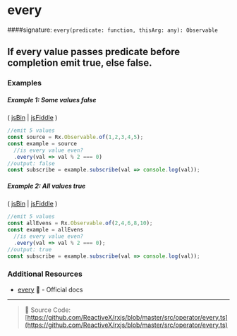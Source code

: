 # every
####signature: `every(predicate: function, thisArg: any): Observable`

## If every value passes predicate before completion emit true, else false.

### Examples

##### Example 1: Some values false

( [jsBin](http://jsbin.com/cibijotase/1/edit?js,console) | [jsFiddle](https://jsfiddle.net/btroncone/1b46tsm7/) )

```js
//emit 5 values
const source = Rx.Observable.of(1,2,3,4,5);
const example = source
  //is every value even?
  .every(val => val % 2 === 0)
//output: false
const subscribe = example.subscribe(val => console.log(val));
```

##### Example 2: All values true

( [jsBin](http://jsbin.com/yuxefiviko/1/edit?js,console) | [jsFiddle](https://jsfiddle.net/btroncone/x34nLmcj/) )

```js
//emit 5 values
const allEvens = Rx.Observable.of(2,4,6,8,10);
const example = allEvens
  //is every value even?
  .every(val => val % 2 === 0);
//output: true
const subscribe = example.subscribe(val => console.log(val));
```


### Additional Resources
* [every](http://reactivex.io/rxjs/class/es6/Observable.js~Observable.html#instance-method-every) :newspaper: - Official docs

---
> :file_folder: Source Code:  [https://github.com/ReactiveX/rxjs/blob/master/src/operator/every.ts](https://github.com/ReactiveX/rxjs/blob/master/src/operator/every.ts)
